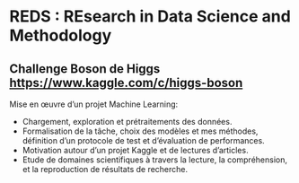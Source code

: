 # REDS : REsearch in Data Science and Methodology
## Challenge Boson de Higgs https://www.kaggle.com/c/higgs-boson
Mise en œuvre d’un projet Machine Learning: 
- Chargement, exploration et prétraitements des données.
- Formalisation de la tâche, choix des modèles et mes méthodes, définition d’un protocole de test et d’évaluation de performances.
- Motivation autour d’un projet Kaggle et de lectures d’articles.
- Etude de domaines scientifiques à travers la lecture, la compréhension, et la reproduction de résultats de recherche.